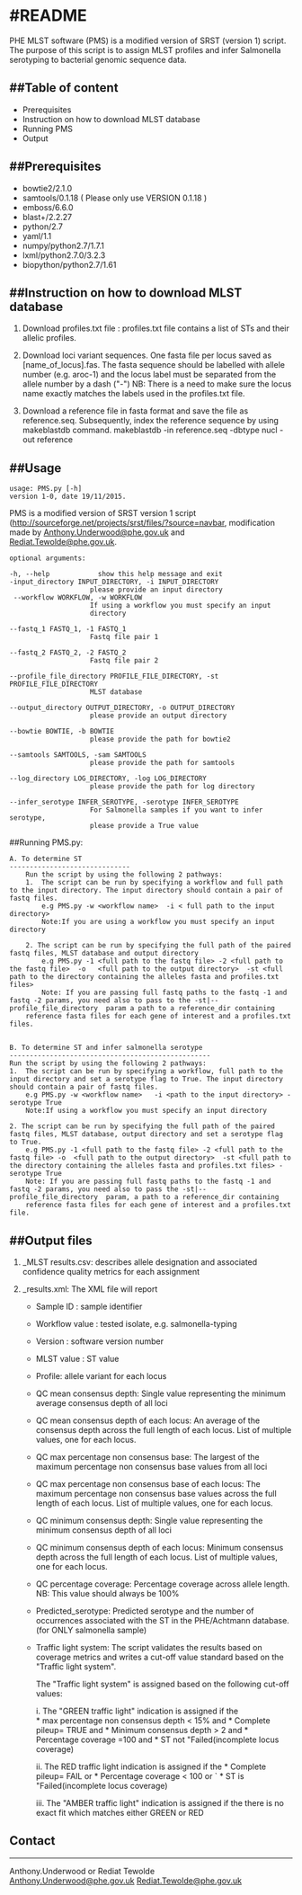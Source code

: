 #README
======
PHE MLST software (PMS) is a modified version of SRST (version 1) script.  
The purpose of this script is to assign MLST profiles and infer Salmonella serotyping to bacterial genomic sequence data.


##Table of content
----------------

  * Prerequisites
  * Instruction on how to download MLST database
  * Running PMS
  * Output


##Prerequisites
----------------
  * bowtie2/2.1.0
  * samtools/0.1.18 ( Please only use VERSION 0.1.18 )
  * emboss/6.6.0
  * blast+/2.2.27
  * python/2.7
  * yaml/1.1
  * numpy/python2.7/1.7.1
  * lxml/python2.7.0/3.2.3
  * biopython/python2.7/1.61


##Instruction on how to download MLST database
--------------------------------------------

1. Download profiles.txt file : profiles.txt file contains a list of STs and their allelic profiles.

2. Download loci variant sequences. One fasta file per locus saved as [name_of_locus].fas. The fasta sequence should be labelled with allele number
(e.g. aroc-1) and the locus label must be separated from the allele number by a dash ("-")
NB: There is a need to make sure the locus name exactly matches the labels used in the profiles.txt file.

3. Download a reference file in fasta format and save the file as reference.seq.  Subsequently, index
the reference sequence by using makeblastdb command. makeblastdb -in reference.seq -dbtype nucl  -out reference


##Usage
-------
	
	usage: PMS.py [-h]
	version 1-0, date 19/11/2015. 

PMS is a modified version of SRST version 1 script (http://sourceforge.net/projects/srst/files/?source=navbar, modification made by  Anthony.Underwood@phe.gov.uk and Rediat.Tewolde@phe.gov.uk.
	
	optional arguments:

   	-h, --help            show this help message and exit
  	-input_directory INPUT_DIRECTORY, -i INPUT_DIRECTORY
                        please provide an input directory
 	 --workflow WORKFLOW, -w WORKFLOW
                        If using a workflow you must specify an input
                        directory

  	--fastq_1 FASTQ_1, -1 FASTQ_1
                        Fastq file pair 1

  	--fastq_2 FASTQ_2, -2 FASTQ_2
                        Fastq file pair 2

  	--profile_file_directory PROFILE_FILE_DIRECTORY, -st PROFILE_FILE_DIRECTORY
                        MLST database

  	--output_directory OUTPUT_DIRECTORY, -o OUTPUT_DIRECTORY
                        please provide an output directory

 	--bowtie BOWTIE, -b BOWTIE
                        please provide the path for bowtie2

 	--samtools SAMTOOLS, -sam SAMTOOLS
                        please provide the path for samtools

  	--log_directory LOG_DIRECTORY, -log LOG_DIRECTORY
                        please provide the path for log directory

  	--infer_serotype INFER_SEROTYPE, -serotype INFER_SEROTYPE
                        For Salmonella samples if you want to infer serotype,
                        please provide a True value
	
##Running PMS.py:

	A. To determine ST
	------------------------------
		Run the script by using the following 2 pathways:
		1.  The script can be run by specifying a workflow and full path to the input directory. The input directory should contain a pair of fastq files.
			e.g PMS.py -w <workflow name>  -i < full path to the input directory>
			Note:If you are using a workflow you must specify an input directory

		2. The script can be run by specifying the full path of the paired fastq files, MLST database and output directory
			e.g PMS.py -1 <full path to the fastq file> -2 <full path to the fastq file>  -o   <full path to the output directory>  -st <full path to the directory containing the alleles fasta and profiles.txt files>
			Note: If you are passing full fastq paths to the fastq -1 and fastq -2 params, you need also to pass to the -st|--profile_file_directory  param a path to a reference_dir containing 
		reference fasta files for each gene of interest and a profiles.txt files.


	B. To determine ST and infer salmonella serotype
	--------------------------------------------------
	Run the script by using the following 2 pathways:
	1.  The script can be run by specifying a workflow, full path to the input directory and set a serotype flag to True. The input directory should contain a pair of fastq files.
		e.g PMS.py -w <workflow name>   -i <path to the input directory> -serotype True
		Note:If using a workflow you must specify an input directory
		
	2. The script can be run by specifying the full path of the paired fastq files, MLST database, output directory and set a serotype flag to True.
		e.g PMS.py -1 <full path to the fastq file> -2 <full path to the fastq file> -o  <full path to the output directory>  -st <full path to the directory containing the alleles fasta and profiles.txt files> -serotype True
		Note: If you are passing full fastq paths to the fastq -1 and fastq -2 params, you need also to pass the -st|--profile_file_directory  param, a path to a reference_dir containing 
		reference fasta files for each gene of interest and a profiles.txt file.

 

##Output files
------------

1. <Sample ID>_MLST results.csv: describes allele designation and associated confidence quality metrics for each assignment

2. <sample ID>_results.xml: The XML file will report
	-	Sample ID : sample identifier
	-	Workflow value :  tested isolate, e.g. salmonella-typing
	-	Version : software version number 
	-	MLST value : ST value 
	-	Profile: allele variant for each locus
	-	QC mean consensus depth: Single value representing the minimum average consensus depth of all loci
	-	QC mean consensus depth of each locus: An average of the consensus depth across the full length of each locus. List of multiple values, one for each locus.
	-	QC max percentage non consensus base: The largest of the maximum percentage non consensus base values from all loci
	-	QC max percentage non consensus base of each locus: The maximum percentage non consensus base values across the full length of each locus. List of multiple values, one for each locus.
	-	QC minimum consensus depth: Single value representing the minimum consensus depth of all loci
	-	QC minimum consensus depth of each locus: Minimum consensus depth across the full length of each locus. List of multiple values, one for each locus.
	-	QC percentage coverage: Percentage coverage across allele length. NB: This value should always be 100% 
	-	Predicted_serotype: Predicted serotype and the number of occurrences associated with the ST in the PHE/Achtmann database. (for ONLY salmonella sample)
	-	Traffic light system: The script validates the results based on coverage metrics and writes a cut-off value standard based on the "Traffic light system". 
		
		The "Traffic light system" is assigned based on the following cut-off values:

		i.	The "GREEN traffic light" indication is assigned if the  
			* max percentage non consensus depth  < 15%  and
			* Complete pileup= TRUE and
			* Minimum consensus depth > 2 and
			* Percentage coverage =100  and 
			* ST not "Failed(incomplete locus coverage)

		ii.	The RED traffic light indication is assigned if the 
			* Complete pileup= FAIL or
 			* Percentage coverage < 100 or
`			* ST  is  "Failed(incomplete locus coverage)

		iii.	The "AMBER traffic light" indication is assigned if the there is no exact fit which matches either GREEN or RED


## Contact
-----------
Anthony.Underwood or Rediat Tewolde  
Anthony.Underwood@phe.gov.uk 
Rediat.Tewolde@phe.gov.uk

